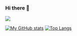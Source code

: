 ### Hi there 👋

<!--
**HustLion/hustlion** is a ✨ _special_ ✨ repository because its `README.md` (this file) appears on your GitHub profile.

Here are some ideas to get you started:

- 🔭 I’m currently working on ...
- 🌱 I’m currently learning ...
- 👯 I’m looking to collaborate on ...
- 🤔 I’m looking for help with ...
- 💬 Ask me about ...
- 📫 How to reach me: ...
- 😄 Pronouns: ...
- ⚡ Fun fact: ...
Stats generated by: https://github.com/anuraghazra/github-readme-stats
-->
![](https://komarev.com/ghpvc/?username=hustlion&label=Profile+Views)

[![My GitHub stats](https://github-readme-stats.vercel.app/api?username=hustlion&include_all_commits=true&show_icons=true&theme=gruvbox&hide=issues)](https://github.com/hustlion)
[![Top Langs](https://github-readme-stats.vercel.app/api/top-langs/?username=hustlion&layout=compact)](https://github.com/hustlion)
